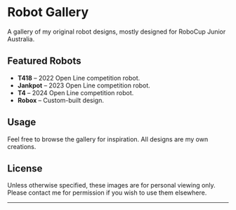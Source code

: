 # Robot Gallery  
A gallery of my original robot designs, mostly designed for RoboCup Junior Australia.  

## Featured Robots  
- **T418** – 2022 Open Line competition robot.  
- **Jankpot** – 2023 Open Line competition robot.  
- **T4** – 2024 Open Line competition robot.  
- **Robox** – Custom-built design.  

## Usage  
Feel free to browse the gallery for inspiration. All designs are my own creations.  

## License  
Unless otherwise specified, these images are for personal viewing only. Please contact me for permission if you wish to use them elsewhere.  

---
